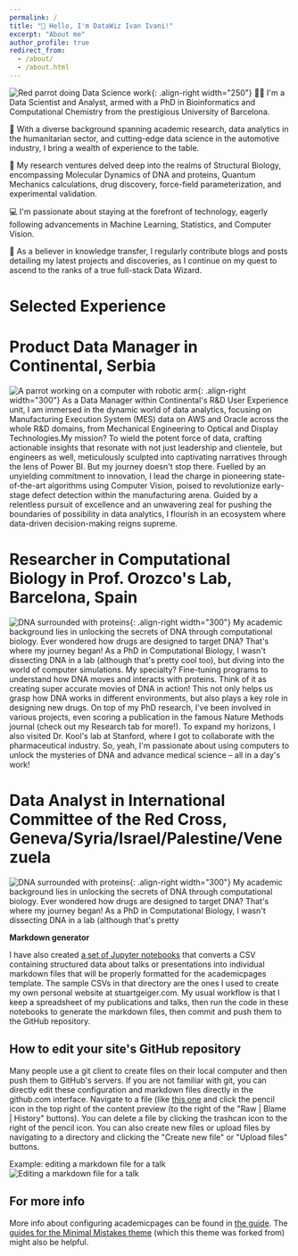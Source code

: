 ```yaml
---
permalink: /
title: "👋 Hello, I'm DataWiz Ivan Ivani!"
excerpt: "About me"
author_profile: true
redirect_from: 
  - /about/
  - /about.html
---
```


![Red parrot doing Data Science work](/images/red_parrot_cubicle_2.jfif){: .align-right width="250"}
👨‍💻  I'm a Data Scientist and Analyst, armed with a PhD in Bioinformatics and Computational Chemistry from the prestigious University of Barcelona.

💼 With a diverse background spanning academic research, data analytics in the humanitarian sector, and cutting-edge data science in the automotive industry, I bring a wealth of experience to the table.

🧬 My research ventures delved deep into the realms of Structural Biology, encompassing Molecular Dynamics of DNA and proteins, Quantum Mechanics calculations, drug discovery, force-field parameterization, and experimental validation.

💻 I'm passionate about staying at the forefront of technology, eagerly following advancements in Machine Learning, Statistics, and Computer Vision.

📝 As a believer in knowledge transfer, I regularly contribute blogs and posts detailing my latest projects and discoveries, as I continue on my quest to ascend to the ranks of a true full-stack Data Wizard.

# Selected Experience

Product Data Manager in Continental, Serbia
======
![A parrot working on a computer with robotic arm](/images/parrot_comp_robot2.jfif){: .align-right width="300"}
As a Data Manager within Continental's R&D User Experience unit, I am immersed in the dynamic world of data analytics, focusing on Manufacturing Execution System (MES) data on AWS and Oracle across the whole R&D domains, from Mechanical Engineering to Optical and Display Technologies.My mission? To wield the potent force of data, crafting actionable insights that resonate with not just leadership and clientele, but engineers as well, meticulously sculpted into captivating narratives through the lens of Power BI. But my journey doesn't stop there. Fuelled by an unyielding commitment to innovation, I lead the charge in pioneering state-of-the-art algorithms using Computer Vision, poised to revolutionize early-stage defect detection within the manufacturing arena. Guided by a relentless pursuit of excellence and an unwavering zeal for pushing the boundaries of possibility in data analytics, I flourish in an ecosystem where data-driven decision-making reigns supreme.

Researcher in Computational Biology in Prof. Orozco's Lab, Barcelona, Spain
======
![DNA surrounded with proteins](/images/dna_surrounded_proteins.jfif){: .align-right width="300"}
My academic background lies in unlocking the secrets of DNA through computational biology. Ever wondered how drugs are designed to target DNA? That's where my journey began! As a PhD in Computational Biology, I wasn't dissecting DNA in a lab (although that's pretty cool too), but diving into the world of computer simulations. My specialty? Fine-tuning programs to understand how DNA moves and interacts with proteins. Think of it as creating super accurate movies of DNA in action!  This not only helps us grasp how DNA works in different environments, but also plays a key role in designing new drugs. On top of my PhD research, I've been involved in various projects, even scoring a publication in the famous Nature Methods journal (check out my Research tab for more!).  To expand my horizons, I also visited Dr. Kool's lab at Stanford, where I got to collaborate with the pharmaceutical industry.  So, yeah, I'm passionate about using computers to unlock the mysteries of DNA and advance medical science – all in a day's work!

Data Analyst in International Committee of the Red Cross, Geneva/Syria/Israel/Palestine/Venezuela
======
![DNA surrounded with proteins](/images/red_parrot_redcross_vest.jfif){: .align-right width="300"}
My academic background lies in unlocking the secrets of DNA through computational biology. Ever wondered how drugs are designed to target DNA? That's where my journey began! As a PhD in Computational Biology, I wasn't dissecting DNA in a lab (although that's pretty 



**Markdown generator**

I have also created [a set of Jupyter notebooks](https://github.com/academicpages/academicpages.github.io/tree/master/markdown_generator
) that converts a CSV containing structured data about talks or presentations into individual markdown files that will be properly formatted for the academicpages template. The sample CSVs in that directory are the ones I used to create my own personal website at stuartgeiger.com. My usual workflow is that I keep a spreadsheet of my publications and talks, then run the code in these notebooks to generate the markdown files, then commit and push them to the GitHub repository.

How to edit your site's GitHub repository
------
Many people use a git client to create files on their local computer and then push them to GitHub's servers. If you are not familiar with git, you can directly edit these configuration and markdown files directly in the github.com interface. Navigate to a file (like [this one](https://github.com/academicpages/academicpages.github.io/blob/master/_talks/2012-03-01-talk-1.md) and click the pencil icon in the top right of the content preview (to the right of the "Raw | Blame | History" buttons). You can delete a file by clicking the trashcan icon to the right of the pencil icon. You can also create new files or upload files by navigating to a directory and clicking the "Create new file" or "Upload files" buttons. 

Example: editing a markdown file for a talk
![Editing a markdown file for a talk](/images/editing-talk.png)

For more info
------
More info about configuring academicpages can be found in [the guide](https://academicpages.github.io/markdown/). The [guides for the Minimal Mistakes theme](https://mmistakes.github.io/minimal-mistakes/docs/configuration/) (which this theme was forked from) might also be helpful.
